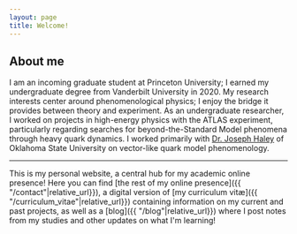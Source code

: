 ```yaml
---
layout: page
title: Welcome!
---
```


## About me
I am an incoming graduate student at Princeton University; I earned my undergraduate degree from Vanderbilt University in 2020. My research interests center around phenomenological physics; I enjoy the bridge it provides between theory and experiment. As an undergraduate researcher, I worked on projects in high-energy physics with the ATLAS experiment, particularly regarding searches for beyond-the-Standard Model phenomena through heavy quark dynamics. I worked primarily with [Dr.&nbsp;Joseph Haley](https://haley.okstate.edu/) of Oklahoma State University on vector-like quark model phenomenology.

--- 

This is my personal website, a central hub for my academic online presence! Here you can find [the rest of my online presence]({{ "/contact"|relative_url}}), a digital version of [my curriculum vit&aelig;]({{ "/curriculum_vitae"|relative_url}}) containing information on my current and past projects, as well as a [blog]({{ "/blog"|relative_url}}) where I post notes from my studies and other updates on what I'm learning!
